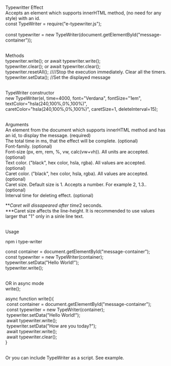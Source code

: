 Typewritter Effect<br>
Accepts an element which supports innerHTML method, (no need for any style) with an id.<br>
const TypeWriter = require("e-typewriter.js");<br>	
const typewriter = new TypeWriter(document.getElementById("message-container"));<br><br>

Methods<br>
typewriter.write(); or await typewriter.write();<br>
typewriter.clear(); or await typewriter.clear();<br>
typewriter.resetAll(); ////Stop the execution immediately. Clear all the timers.<br>
typewriter.setData(); //Set the displayed message<br><br>

TypeWriter constructor <br>
new TypeWriter(el, time=4000, font="Verdana", fontSize="1em", textColor="hsla(240,100%,0%,100%)", caretColor="hsla(240,100%,0%,100%)", caretSize=1, deleteInterval=15);<br><br>

Arguments<br>
An element from the document which supports innerHTML method and has an id, to display the message. (required)<br>
The total time in ms, that the effect will be complete. (optional)<br>
Font-family. (optional)<br>
Font-size (px, em, rem, %, vw, calc(vw+vh)). All units are accepted. (optional)<br>
Text color. ("black", hex color, hsla, rgba). All values are accepted. (optional)<br>
Caret color. ("black", hex color, hsla, rgba). All values are accepted. (optional)<br>
Caret size. Default size is 1. Accepts a number. For example 2, 1.3.. (optional)<br>
Interval time for deleting effect. (optional)<br>

***Caret will dissapeared after time*2 seconds.<br>
***Caret size affects the line-height. It is recommended to use values larger that "1" only in a sinle line text.<br><br>

Usage<br>

npm i type-writer<br>

const container = document.getElementById("message-container");<br>
const typewriter = new TypeWriter(container);<br>
typewriter.setData("Hello World!");<br>
typewriter.write();<br><br>

OR in async mode<br>
write();<br>

async function write(){<br>
	&nbsp;const container = document.getElementById("message-container");<br>
	&nbsp;const typewriter = new TypeWriter(container);<br>
	&nbsp;typewriter.setData("Hello World!");<br>
	&nbsp;await typewriter.write();<br>
	&nbsp;typewriter.setData("How are you today?");<br>
	&nbsp;await typewriter.write();<br>
	&nbsp;await typewriter.clear();<br>
}<br><br>

Or you can include TypeWriter as a script. See example.




